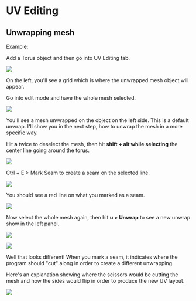 # UV Editing

## Unwrapping mesh

Example:

Add a Torus object and then go into UV Editing tab.

![](../.gitbook/assets/image%20%288%29.png)

On the left, you'll see a grid which is where the unwrapped mesh object will appear.

Go into edit mode and have the whole mesh selected.

![](../.gitbook/assets/image%20%2814%29.png)

You'll see a mesh unwrapped on the object on the left side. This is a default unwrap. I'll show you in the next step, how to unwrap the mesh in a more specific way.

Hit **a** twice to deselect the mesh, then hit **shift + alt while selecting** the center line going around the torus.

![](../.gitbook/assets/image%20%2811%29.png)

Ctrl + E &gt; Mark Seam to create a seam on the selected line.

![](../.gitbook/assets/image%20%2828%29.png)

You should see a red line on what you marked as a seam.

![](../.gitbook/assets/image%20%282%29.png)

Now select the whole mesh again, then hit **u &gt; Unwrap** to see a new unwrap show in the left panel.

![](../.gitbook/assets/image%20%2838%29.png)

![](../.gitbook/assets/image%20%2833%29.png)

Well that looks different! When you mark a seam, it indicates where the program should "cut" along in order to create a different unwrapping.

Here's an explanation showing where the scissors would be cutting the mesh and how the sides would flip in order to produce the new UV layout.

![](../.gitbook/assets/image%20%2840%29.png)





